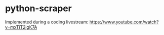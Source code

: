 # python-scraper

Implemented during a coding livestream: https://www.youtube.com/watch?v=mxTiT2igK7A
